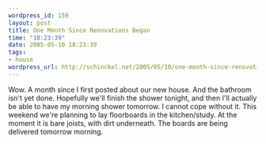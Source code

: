 ```yaml
--- 
wordpress_id: 159
layout: post
title: One Month Since Renovations Began
time: "18:23:39"
date: 2005-05-10 18:23:39
tags: 
- house
wordpress_url: http://schinckel.net/2005/05/10/one-month-since-renovations-began/
---
```

Wow. A month since I first posted about our new house. And the bathroom isn't yet done. Hopefully we'll finish the shower tonight, and then I'll actually be able to have my morning shower tomorrow. I cannot cope without it. This weekend we're planning to lay floorboards in the kitchen/study. At the moment it is bare joists, with dirt underneath. The boards are being delivered tomorrow morning. 
